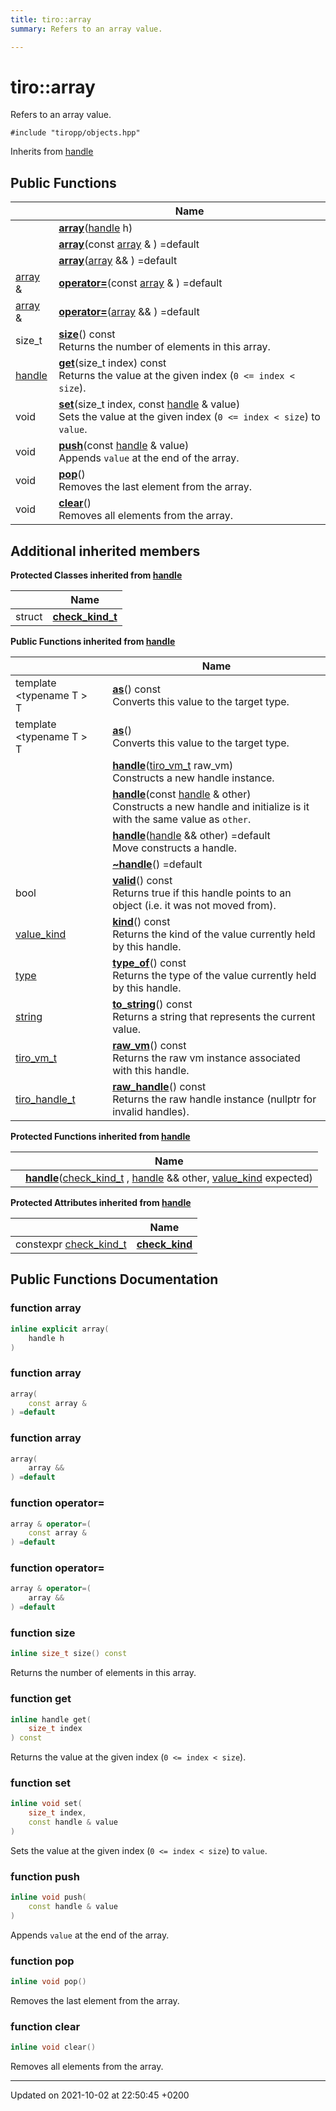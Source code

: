 ```yaml
---
title: tiro::array
summary: Refers to an array value. 

---
```


# tiro::array



Refers to an array value. 


`#include "tiropp/objects.hpp"`

Inherits from [handle](/docs/api/classes/classtiro_1_1handle)

## Public Functions

|                | Name           |
| -------------- | -------------- |
| | **[array](/docs/api/classes/classtiro_1_1array#function-array)**([handle](/docs/api/classes/classtiro&#95;1&#95;1handle) h) |
| | **[array](/docs/api/classes/classtiro_1_1array#function-array)**(const [array](/docs/api/classes/classtiro&#95;1&#95;1array) & ) =default |
| | **[array](/docs/api/classes/classtiro_1_1array#function-array)**([array](/docs/api/classes/classtiro&#95;1&#95;1array) && ) =default |
| [array](/docs/api/classes/classtiro_1_1array) & | **[operator=](/docs/api/classes/classtiro_1_1array#function-operator=)**(const [array](/docs/api/classes/classtiro&#95;1&#95;1array) & ) =default |
| [array](/docs/api/classes/classtiro_1_1array) & | **[operator=](/docs/api/classes/classtiro_1_1array#function-operator=)**([array](/docs/api/classes/classtiro&#95;1&#95;1array) && ) =default |
| size_t | **[size](/docs/api/classes/classtiro_1_1array#function-size)**() const<br>Returns the number of elements in this array.  |
| [handle](/docs/api/classes/classtiro_1_1handle) | **[get](/docs/api/classes/classtiro_1_1array#function-get)**(size&#95;t index) const<br>Returns the value at the given index (`0 <= index < size`).  |
| void | **[set](/docs/api/classes/classtiro_1_1array#function-set)**(size&#95;t index, const [handle](/docs/api/classes/classtiro&#95;1&#95;1handle) & value)<br>Sets the value at the given index (`0 <= index < size`) to `value`.  |
| void | **[push](/docs/api/classes/classtiro_1_1array#function-push)**(const [handle](/docs/api/classes/classtiro&#95;1&#95;1handle) & value)<br>Appends `value` at the end of the array.  |
| void | **[pop](/docs/api/classes/classtiro_1_1array#function-pop)**()<br>Removes the last element from the array.  |
| void | **[clear](/docs/api/classes/classtiro_1_1array#function-clear)**()<br>Removes all elements from the array.  |

## Additional inherited members

**Protected Classes inherited from [handle](/docs/api/classes/classtiro_1_1handle)**

|                | Name           |
| -------------- | -------------- |
| struct | **[check_kind_t](/docs/api/classes/structtiro_1_1handle_1_1check__kind__t)**  |

**Public Functions inherited from [handle](/docs/api/classes/classtiro_1_1handle)**

|                | Name           |
| -------------- | -------------- |
| template <typename T \> <br>T | **[as](/docs/api/classes/classtiro_1_1handle#function-as)**() const<br>Converts this value to the target type.  |
| template <typename T \> <br>T | **[as](/docs/api/classes/classtiro_1_1handle#function-as)**()<br>Converts this value to the target type.  |
| | **[handle](/docs/api/classes/classtiro_1_1handle#function-handle)**([tiro&#95;vm&#95;t](/docs/api/files/def&#95;8h#typedef-tiro-vm-t) raw_vm)<br>Constructs a new handle instance.  |
| | **[handle](/docs/api/classes/classtiro_1_1handle#function-handle)**(const [handle](/docs/api/classes/classtiro&#95;1&#95;1handle) & other)<br>Constructs a new handle and initialize is it with the same value as `other`.  |
| | **[handle](/docs/api/classes/classtiro_1_1handle#function-handle)**([handle](/docs/api/classes/classtiro&#95;1&#95;1handle) && other) =default<br>Move constructs a handle.  |
| | **[~handle](/docs/api/classes/classtiro_1_1handle#function-~handle)**() =default |
| bool | **[valid](/docs/api/classes/classtiro_1_1handle#function-valid)**() const<br>Returns true if this handle points to an object (i.e. it was not moved from).  |
| [value_kind](/docs/api/namespaces/namespacetiro#enum-value-kind) | **[kind](/docs/api/classes/classtiro_1_1handle#function-kind)**() const<br>Returns the kind of the value currently held by this handle.  |
| [type](/docs/api/classes/classtiro_1_1type) | **[type_of](/docs/api/classes/classtiro_1_1handle#function-type-of)**() const<br>Returns the type of the value currently held by this handle.  |
| [string](/docs/api/classes/classtiro_1_1string) | **[to_string](/docs/api/classes/classtiro_1_1handle#function-to-string)**() const<br>Returns a string that represents the current value.  |
| [tiro_vm_t](/docs/api/files/def_8h#typedef-tiro-vm-t) | **[raw_vm](/docs/api/classes/classtiro_1_1handle#function-raw-vm)**() const<br>Returns the raw vm instance associated with this handle.  |
| [tiro_handle_t](/docs/api/files/def_8h#typedef-tiro-handle-t) | **[raw_handle](/docs/api/classes/classtiro_1_1handle#function-raw-handle)**() const<br>Returns the raw handle instance (nullptr for invalid handles).  |

**Protected Functions inherited from [handle](/docs/api/classes/classtiro_1_1handle)**

|                | Name           |
| -------------- | -------------- |
| | **[handle](/docs/api/classes/classtiro_1_1handle#function-handle)**([check&#95;kind&#95;t](/docs/api/classes/structtiro&#95;1&#95;1handle&#95;1&#95;1check&#95;&#95;kind&#95;&#95;t) , [handle](/docs/api/classes/classtiro&#95;1&#95;1handle) && other, [value&#95;kind](/docs/api/namespaces/namespacetiro#enum-value-kind) expected) |

**Protected Attributes inherited from [handle](/docs/api/classes/classtiro_1_1handle)**

|                | Name           |
| -------------- | -------------- |
| constexpr [check&#95;kind&#95;t](/docs/api/classes/structtiro&#95;1&#95;1handle&#95;1&#95;1check&#95;&#95;kind&#95;&#95;t) | **[check_kind](/docs/api/classes/classtiro_1_1handle#variable-check-kind)**  |


## Public Functions Documentation

### function array

```cpp
inline explicit array(
    handle h
)
```


### function array

```cpp
array(
    const array & 
) =default
```


### function array

```cpp
array(
    array && 
) =default
```


### function operator=

```cpp
array & operator=(
    const array & 
) =default
```


### function operator=

```cpp
array & operator=(
    array && 
) =default
```


### function size

```cpp
inline size_t size() const
```

Returns the number of elements in this array. 

### function get

```cpp
inline handle get(
    size_t index
) const
```

Returns the value at the given index (`0 <= index < size`). 

### function set

```cpp
inline void set(
    size_t index,
    const handle & value
)
```

Sets the value at the given index (`0 <= index < size`) to `value`. 

### function push

```cpp
inline void push(
    const handle & value
)
```

Appends `value` at the end of the array. 

### function pop

```cpp
inline void pop()
```

Removes the last element from the array. 

### function clear

```cpp
inline void clear()
```

Removes all elements from the array. 

-------------------------------

Updated on 2021-10-02 at 22:50:45 +0200